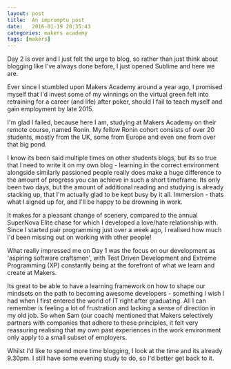 ```yaml
---
layout: post
title:  An impromptu post
date:   2016-01-19 20:35:43
categories: makers academy
tags: [makers]
---
```


Day 2 is over and I just felt the urge to blog, so rather than just think about blogging like I've always done before, I just opened Sublime and here we are.

Ever since I stumbled upon Makers Academy around a year ago, I promised myself that I'd invest some of my winnings on the virtual green felt into retraining for a career (and life) after poker, should I fail to teach myself and gain employment by late 2015.

I'm glad I failed, because here I am, studying at Makers Academy on their remote course, named Ronin. My fellow Ronin cohort consists of over 20 students, mostly from the UK, some from Europe and even one from over that big pond. 

I know its been said multiple times on other students blogs, but its so true that I need to write it on my own blog - learning in the correct environment alongside similarly passioned people really does make a huge difference to the amount of progress you can achieve in such a short timeframe. Its only been two days, but the amount of additional reading and studying is already stacking up, that I'm actually glad to be kept busy by it all. Immersion - thats what I signed up for, and I'll be happy to be drowning in work.

It makes for a pleasant change of scenery, compared to the annual SuperNova Elite chase for which I developed a love/hate relationship with. Since I started pair programming just over a week ago, I realised how much I'd been missing out on working with other people! 

What really impressed me on Day 1 was the focus on our development as 'aspiring software craftsmen', with Test Driven Development and Extreme Programming (XP) constantly being at the forefront of what we learn and create at Makers.

Its great to be able to have a learning framework on how to shape our mindsets on the path to becoming awesome developers - something I wish I had when I first entered the world of IT right after graduating. All I can remember is feeling a lot of frustration and lacking a sense of direction in my old job. So when Sam (our coach) mentioned that Makers selectively partners with companies that adhere to these principles, it felt very reassuring realising that my own past experiences in the work environment only apply to a small subset of employers.

Whilst I'd like to spend more time blogging, I look at the time and its already 9.30pm. I still have some evening study to do, so I'd better get back to it.






